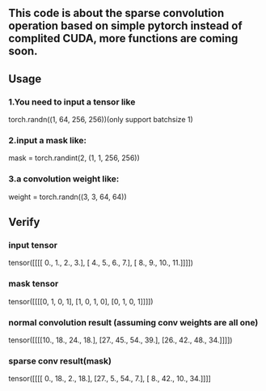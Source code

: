 ## This code is about the sparse convolution operation based on simple pytorch instead of complited CUDA, more functions are coming soon.


## Usage
### 1.You need to input a tensor like 

torch.randn((1, 64, 256, 256))(only support batchsize 1)

### 2.input a mask like: 

mask = torch.randint(2, (1, 1, 256, 256))

### 3.a convolution weight like:

weight = torch.randn((3, 3, 64, 64))


## Verify

### input tensor


tensor([[[[ 0.,  1.,  2.,  3.],
          [ 4.,  5.,  6.,  7.],
          [ 8.,  9., 10., 11.]]]])

### mask tensor


tensor([[[[0, 1, 0, 1],
          [1, 0, 1, 0],
          [0, 1, 0, 1]]]])
          
### normal convolution result (assuming conv weights are all one)


tensor([[[[10., 18., 24., 18.],
          [27., 45., 54., 39.],
          [26., 42., 48., 34.]]]])
          
### sparse conv result(mask)


tensor([[[[ 0., 18.,  2., 18.],
          [27.,  5., 54.,  7.],
          [ 8., 42., 10., 34.]]]]




